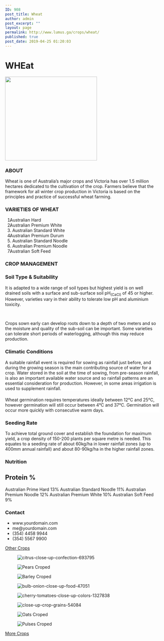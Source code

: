 ```yaml
---
ID: 908
post_title: Wheat
author: admin
post_excerpt: ""
layout: page
permalink: http://www.lumus.ga/crops/wheat/
published: true
post_date: 2019-04-25 01:20:03
---
```

<h1>WHEat</h1>		
										<img width="300" height="274" src="http://www.lumus.ga/wp-content/uploads/2019/04/Wheat-background-300x274.png" alt="" srcset="http://www.lumus.ga/wp-content/uploads/2019/04/Wheat-background-300x274.png 300w, http://www.lumus.ga/wp-content/uploads/2019/04/Wheat-background-250x228.png 250w, http://www.lumus.ga/wp-content/uploads/2019/04/Wheat-background-100x91.png 100w, http://www.lumus.ga/wp-content/uploads/2019/04/Wheat-background.png 347w" sizes="(max-width: 300px) 100vw, 300px" />											
			<h3>ABOUT</h3>		
		<p style="text-align: left;">Wheat is one of Australia’s major crops and Victoria has over 1.5 million hectares dedicated to the cultivation of the crop. Farmers believe that the framework for all winter crop production in Victoria is based on the principles and practice of successful wheat farming.</p>		
			<h3>VARIETIES OF WHEAT</h3>		
		<ol><li style="text-indent: -0.25in; text-align: left;">    Australian Hard </li><li style="text-indent: -0.25in; text-align: left;">    Australian Premium White </li><li style="text-indent: -0.25in; text-align: left;">      Australian Standard White</li><li style="text-indent: -0.25in; text-align: left;">    Australian Premium Durum </li><li style="text-indent: -0.25in; text-align: left;">      Australian Standard Noodle</li><li style="text-indent: -0.25in; text-align: left;">      Australian Premium Noodle</li><li style="text-indent: -0.25in; text-align: left;">    Australian Soft Feed</li></ol>		
			<h3>CROP MANAGEMENT</h3>		
			<h3>Soil Type & Suitability</h3>		
		<p style="margin: 0in 0in 0.0001pt; background-image: initial; background-position: initial; background-size: initial; background-repeat: initial; background-attachment: initial; background-origin: initial; background-clip: initial; text-align: left;">It is adapted to a wide range of soil types but highest yield is on well drained soils with a surface and sub-surface soil pH<sub style="outline: 0px;">(CaCl)</sub> of 45 or higher. However, varieties vary in their ability to tolerate low pH and aluminium toxicity.</p><p style="text-align: left;"> </p><p style="margin: 0in 0in 15pt; background-image: initial; background-position: initial; background-size: initial; background-repeat: initial; background-attachment: initial; background-origin: initial; background-clip: initial; outline: 0px; text-align: start;">Crops sown early can develop roots down to a depth of two meters and so the moisture and quality of the sub-soil can be important. Some varieties can tolerate short periods of waterlogging, although this may reduce production.</p>		
			<h3>Climatic Conditions</h3>		
		<p style="background: white; margin: 0in 0in 15pt; text-align: left;">A suitable rainfall event is required for sowing as rainfall just before, and during the growing season is the main contributing source of water for a crop. Water stored in the soil at the time of sowing, from pre-season rainfall, is also an important available water source and so rainfall patterns are an essential consideration for production. However, in some areas irrigation is used to supplement rainfall.</p><p style="background: white; box-sizing: border-box; outline: 0px; font-variant-ligatures: normal; font-variant-caps: normal; orphans: 2; widows: 2; -webkit-text-stroke-width: 0px; text-decoration-style: initial; text-decoration-color: initial; word-spacing: 0px; margin: 0in 0in 15pt; text-align: left;">Wheat germination requires temperatures ideally between 12°C and 25°C, however germination will still occur between 4°C and 37°C. Germination will occur more quickly with consecutive warm days.</p>		
			<h3>Seeding Rate</h3>		
		<p style="text-align: left;">To achieve total ground cover and establish the foundation for maximum yield, a crop density of 150-200 plants per square metre is needed. This equates to a seeding rate of about 60kg/ha in lower rainfall zones (up to 400mm annual rainfall) and about 80-90kg/ha in the higher rainfall zones.</p>		
			<h3>Nutrition</h3>		
			<h2><b>Protein %</b></h2>		
						Australian Prime Hard
									13%
						Australian Standard Noodle
									11%
						Australian Premium Noodle
									12%
						Australian Premium White
									10%
						Australian Soft Feed
									9%
			<h3>Contact</h3>		
					<ul>
							<li >
										www.yourdomain.com
									</li>
								<li >
										me@yourdomain.com
									</li>
								<li >
										(354) 4458 9944  
									</li>
								<li >
										(354) 5567 9900
									</li>
						</ul>
			<a href="#" role="button">
						Other Crops
					</a>
				<figure><img src="http://www.lumus.ga/wp-content/uploads/elementor/thumbs/citrus-close-up-confection-693795-o6um50kvx7m4wyjk2rdgfwdbvxol8fzsso6g3ngdz8.jpg" alt="citrus-close-up-confection-693795" /></figure><figure><img src="http://www.lumus.ga/wp-content/uploads/elementor/thumbs/Pears-Croped-1-o6um5iftj2al1jtm6h3d99v3698kaoyp74ko7wpwp0.png" alt="Pears Croped" /></figure><figure><img src="http://www.lumus.ga/wp-content/uploads/elementor/thumbs/Barley-Croped-o6um6fc669jmbwhtudbb6jk7yqqes3lazneo0ld4n8.png" alt="Barley Croped" /></figure><figure><img src="http://www.lumus.ga/wp-content/uploads/elementor/thumbs/bulb-onion-close-up-food-47051-o6um6i5oqrnhaqdqdwj6w0ulqwcif6wi01d4gf8y4k.jpg" alt="bulb-onion-close-up-food-47051" /></figure><figure><img src="http://www.lumus.ga/wp-content/uploads/elementor/thumbs/cherry-tomatoes-close-up-colors-1327838-o6um6nspvrv78e5jgyyyazfdb7kppdiw0ta1c30l38.jpg" alt="cherry-tomatoes-close-up-colors-1327838" /></figure><figure><img src="http://www.lumus.ga/wp-content/uploads/elementor/thumbs/close-up-crop-grains-54084-o6um6shwty1mufyppj035g8oa4xjrv1jpgjgqgtm84.jpg" alt="close-up-crop-grains-54084" /></figure><figure><img src="http://www.lumus.ga/wp-content/uploads/elementor/thumbs/Oats-Croped-o6um70ygjgd7qxmfc4nq9w3tmlrup4z4qmeu1yh2o4.png" alt="Oats Croped" /></figure><figure><img src="http://www.lumus.ga/wp-content/uploads/elementor/thumbs/Pulses-Croped-o6um7wwyztkypoc05ih1mo1htpebyui070lcdd5osk.png" alt="Pulses Croped" /></figure>			
			<a href="http://www.lumus.ga/crops/" role="button">
						More Crops
					</a>